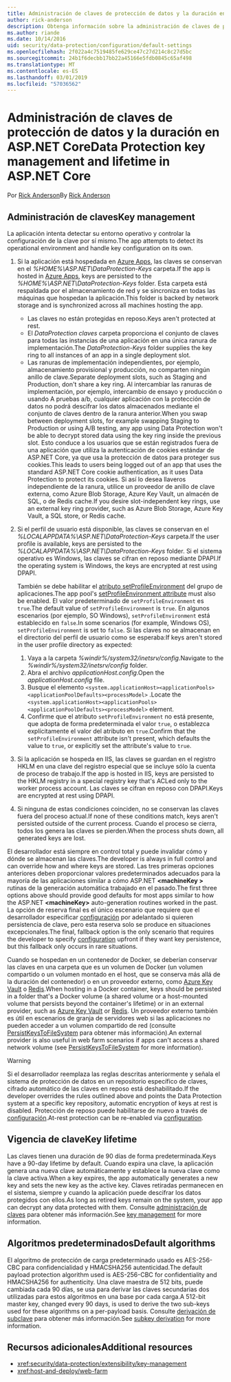 ```yaml
---
title: Administración de claves de protección de datos y la duración en ASP.NET Core
author: rick-anderson
description: Obtenga información sobre la administración de claves de protección de datos y la duración en ASP.NET Core.
ms.author: riande
ms.date: 10/14/2016
uid: security/data-protection/configuration/default-settings
ms.openlocfilehash: 2f022a4c7519485fe629ce47c27d214c8c27d5bc
ms.sourcegitcommit: 24b1f6decbb17bb22a45166e5fdb0845c65af498
ms.translationtype: MT
ms.contentlocale: es-ES
ms.lasthandoff: 03/01/2019
ms.locfileid: "57036562"
---
```

# <a name="data-protection-key-management-and-lifetime-in-aspnet-core"></a><span data-ttu-id="46047-103">Administración de claves de protección de datos y la duración en ASP.NET Core</span><span class="sxs-lookup"><span data-stu-id="46047-103">Data Protection key management and lifetime in ASP.NET Core</span></span>

<span data-ttu-id="46047-104">Por [Rick Anderson](https://twitter.com/RickAndMSFT)</span><span class="sxs-lookup"><span data-stu-id="46047-104">By [Rick Anderson](https://twitter.com/RickAndMSFT)</span></span>

## <a name="key-management"></a><span data-ttu-id="46047-105">Administración de claves</span><span class="sxs-lookup"><span data-stu-id="46047-105">Key management</span></span>

<span data-ttu-id="46047-106">La aplicación intenta detectar su entorno operativo y controlar la configuración de la clave por sí mismo.</span><span class="sxs-lookup"><span data-stu-id="46047-106">The app attempts to detect its operational environment and handle key configuration on its own.</span></span>

1. <span data-ttu-id="46047-107">Si la aplicación está hospedada en [Azure Apps](https://azure.microsoft.com/services/app-service/), las claves se conservan en el *%HOME%\ASP.NET\DataProtection-Keys* carpeta.</span><span class="sxs-lookup"><span data-stu-id="46047-107">If the app is hosted in [Azure Apps](https://azure.microsoft.com/services/app-service/), keys are persisted to the *%HOME%\ASP.NET\DataProtection-Keys* folder.</span></span> <span data-ttu-id="46047-108">Esta carpeta está respaldada por el almacenamiento de red y se sincroniza en todas las máquinas que hospedan la aplicación.</span><span class="sxs-lookup"><span data-stu-id="46047-108">This folder is backed by network storage and is synchronized across all machines hosting the app.</span></span>
   * <span data-ttu-id="46047-109">Las claves no están protegidas en reposo.</span><span class="sxs-lookup"><span data-stu-id="46047-109">Keys aren't protected at rest.</span></span>
   * <span data-ttu-id="46047-110">El *DataProtection claves* carpeta proporciona el conjunto de claves para todas las instancias de una aplicación en una única ranura de implementación.</span><span class="sxs-lookup"><span data-stu-id="46047-110">The *DataProtection-Keys* folder supplies the key ring to all instances of an app in a single deployment slot.</span></span>
   * <span data-ttu-id="46047-111">Las ranuras de implementación independientes, por ejemplo, almacenamiento provisional y producción, no comparten ningún anillo de clave.</span><span class="sxs-lookup"><span data-stu-id="46047-111">Separate deployment slots, such as Staging and Production, don't share a key ring.</span></span> <span data-ttu-id="46047-112">Al intercambiar las ranuras de implementación, por ejemplo, intercambio de ensayo y producción o usando A pruebas a/b, cualquier aplicación con la protección de datos no podrá descifrar los datos almacenados mediante el conjunto de claves dentro de la ranura anterior.</span><span class="sxs-lookup"><span data-stu-id="46047-112">When you swap between deployment slots, for example swapping Staging to Production or using A/B testing, any app using Data Protection won't be able to decrypt stored data using the key ring inside the previous slot.</span></span> <span data-ttu-id="46047-113">Esto conduce a los usuarios que se están registrados fuera de una aplicación que utiliza la autenticación de cookies estándar de ASP.NET Core, ya que usa la protección de datos para proteger sus cookies.</span><span class="sxs-lookup"><span data-stu-id="46047-113">This leads to users being logged out of an app that uses the standard ASP.NET Core cookie authentication, as it uses Data Protection to protect its cookies.</span></span> <span data-ttu-id="46047-114">Si así lo desea llaveros independiente de la ranura, utilice un proveedor de anillo de clave externa, como Azure Blob Storage, Azure Key Vault, un almacén de SQL, o de Redis cache.</span><span class="sxs-lookup"><span data-stu-id="46047-114">If you desire slot-independent key rings, use an external key ring provider, such as Azure Blob Storage, Azure Key Vault, a SQL store, or Redis cache.</span></span>

1. <span data-ttu-id="46047-115">Si el perfil de usuario está disponible, las claves se conservan en el *%LOCALAPPDATA%\ASP.NET\DataProtection-Keys* carpeta.</span><span class="sxs-lookup"><span data-stu-id="46047-115">If the user profile is available, keys are persisted to the *%LOCALAPPDATA%\ASP.NET\DataProtection-Keys* folder.</span></span> <span data-ttu-id="46047-116">Si el sistema operativo es Windows, las claves se cifran en reposo mediante DPAPI.</span><span class="sxs-lookup"><span data-stu-id="46047-116">If the operating system is Windows, the keys are encrypted at rest using DPAPI.</span></span>

   <span data-ttu-id="46047-117">También se debe habilitar el [atributo setProfileEnvironment](/iis/configuration/system.applicationhost/applicationpools/add/processmodel#configuration) del grupo de aplicaciones.</span><span class="sxs-lookup"><span data-stu-id="46047-117">The app pool's [setProfileEnvironment attribute](/iis/configuration/system.applicationhost/applicationpools/add/processmodel#configuration) must also be enabled.</span></span> <span data-ttu-id="46047-118">El valor predeterminado de `setProfileEnvironment` es `true`.</span><span class="sxs-lookup"><span data-stu-id="46047-118">The default value of `setProfileEnvironment` is `true`.</span></span> <span data-ttu-id="46047-119">En algunos escenarios (por ejemplo, SO Windows), `setProfileEnvironment` está establecido en `false`.</span><span class="sxs-lookup"><span data-stu-id="46047-119">In some scenarios (for example, Windows OS), `setProfileEnvironment` is set to `false`.</span></span> <span data-ttu-id="46047-120">Si las claves no se almacenan en el directorio del perfil de usuario como se esperaba:</span><span class="sxs-lookup"><span data-stu-id="46047-120">If keys aren't stored in the user profile directory as expected:</span></span>

   1. <span data-ttu-id="46047-121">Vaya a la carpeta *%windir%/system32/inetsrv/config*.</span><span class="sxs-lookup"><span data-stu-id="46047-121">Navigate to the *%windir%/system32/inetsrv/config* folder.</span></span>
   1. <span data-ttu-id="46047-122">Abra el archivo *applicationHost.config*.</span><span class="sxs-lookup"><span data-stu-id="46047-122">Open the *applicationHost.config* file.</span></span>
   1. <span data-ttu-id="46047-123">Busque el elemento `<system.applicationHost><applicationPools><applicationPoolDefaults><processModel>` .</span><span class="sxs-lookup"><span data-stu-id="46047-123">Locate the `<system.applicationHost><applicationPools><applicationPoolDefaults><processModel>` element.</span></span>
   1. <span data-ttu-id="46047-124">Confirme que el atributo `setProfileEnvironment` no está presente, que adopta de forma predeterminada el valor `true`, o establezca explícitamente el valor del atributo en `true`.</span><span class="sxs-lookup"><span data-stu-id="46047-124">Confirm that the `setProfileEnvironment` attribute isn't present, which defaults the value to `true`, or explicitly set the attribute's value to `true`.</span></span>

1. <span data-ttu-id="46047-125">Si la aplicación se hospeda en IIS, las claves se guardan en el registro HKLM en una clave del registro especial que se incluye sólo la cuenta de proceso de trabajo.</span><span class="sxs-lookup"><span data-stu-id="46047-125">If the app is hosted in IIS, keys are persisted to the HKLM registry in a special registry key that's ACLed only to the worker process account.</span></span> <span data-ttu-id="46047-126">Las claves se cifran en reposo con DPAPI.</span><span class="sxs-lookup"><span data-stu-id="46047-126">Keys are encrypted at rest using DPAPI.</span></span>

1. <span data-ttu-id="46047-127">Si ninguna de estas condiciones coinciden, no se conservan las claves fuera del proceso actual.</span><span class="sxs-lookup"><span data-stu-id="46047-127">If none of these conditions match, keys aren't persisted outside of the current process.</span></span> <span data-ttu-id="46047-128">Cuando el proceso se cierra, todos los genera las claves se pierden.</span><span class="sxs-lookup"><span data-stu-id="46047-128">When the process shuts down, all generated keys are lost.</span></span>

<span data-ttu-id="46047-129">El desarrollador está siempre en control total y puede invalidar cómo y dónde se almacenan las claves.</span><span class="sxs-lookup"><span data-stu-id="46047-129">The developer is always in full control and can override how and where keys are stored.</span></span> <span data-ttu-id="46047-130">Las tres primeras opciones anteriores deben proporcionar valores predeterminados adecuados para la mayoría de las aplicaciones similar a cómo ASP.NET  **\<machineKey >** rutinas de la generación automática trabajado en el pasado.</span><span class="sxs-lookup"><span data-stu-id="46047-130">The first three options above should provide good defaults for most apps similar to how the ASP.NET **\<machineKey>** auto-generation routines worked in the past.</span></span> <span data-ttu-id="46047-131">La opción de reserva final es el único escenario que requiere que el desarrollador especificar [configuración](xref:security/data-protection/configuration/overview) por adelantado si quieren persistencia de clave, pero esta reserva solo se produce en situaciones excepcionales.</span><span class="sxs-lookup"><span data-stu-id="46047-131">The final, fallback option is the only scenario that requires the developer to specify [configuration](xref:security/data-protection/configuration/overview) upfront if they want key persistence, but this fallback only occurs in rare situations.</span></span>

<span data-ttu-id="46047-132">Cuando se hospedan en un contenedor de Docker, se deberían conservar las claves en una carpeta que es un volumen de Docker (un volumen compartido o un volumen montado en el host, que se conserva más allá de la duración del contenedor) o en un proveedor externo, como [Azure Key Vault](https://azure.microsoft.com/services/key-vault/) o [Redis](https://redis.io/).</span><span class="sxs-lookup"><span data-stu-id="46047-132">When hosting in a Docker container, keys should be persisted in a folder that's a Docker volume (a shared volume or a host-mounted volume that persists beyond the container's lifetime) or in an external provider, such as [Azure Key Vault](https://azure.microsoft.com/services/key-vault/) or [Redis](https://redis.io/).</span></span> <span data-ttu-id="46047-133">Un proveedor externo también es útil en escenarios de granja de servidores web si las aplicaciones no pueden acceder a un volumen compartido de red (consulte [PersistKeysToFileSystem](xref:security/data-protection/configuration/overview#persistkeystofilesystem) para obtener más información).</span><span class="sxs-lookup"><span data-stu-id="46047-133">An external provider is also useful in web farm scenarios if apps can't access a shared network volume (see [PersistKeysToFileSystem](xref:security/data-protection/configuration/overview#persistkeystofilesystem) for more information).</span></span>

> [!WARNING]
> <span data-ttu-id="46047-134">Si el desarrollador reemplaza las reglas descritas anteriormente y señala el sistema de protección de datos en un repositorio específico de claves, cifrado automático de las claves en reposo está deshabilitado.</span><span class="sxs-lookup"><span data-stu-id="46047-134">If the developer overrides the rules outlined above and points the Data Protection system at a specific key repository, automatic encryption of keys at rest is disabled.</span></span> <span data-ttu-id="46047-135">Protección de reposo puede habilitarse de nuevo a través de [configuración](xref:security/data-protection/configuration/overview).</span><span class="sxs-lookup"><span data-stu-id="46047-135">At-rest protection can be re-enabled via [configuration](xref:security/data-protection/configuration/overview).</span></span>

## <a name="key-lifetime"></a><span data-ttu-id="46047-136">Vigencia de clave</span><span class="sxs-lookup"><span data-stu-id="46047-136">Key lifetime</span></span>

<span data-ttu-id="46047-137">Las claves tienen una duración de 90 días de forma predeterminada.</span><span class="sxs-lookup"><span data-stu-id="46047-137">Keys have a 90-day lifetime by default.</span></span> <span data-ttu-id="46047-138">Cuando expira una clave, la aplicación genera una nueva clave automáticamente y establece la nueva clave como la clave activa.</span><span class="sxs-lookup"><span data-stu-id="46047-138">When a key expires, the app automatically generates a new key and sets the new key as the active key.</span></span> <span data-ttu-id="46047-139">Claves retiradas permanecen en el sistema, siempre y cuando la aplicación puede descifrar los datos protegidos con ellos.</span><span class="sxs-lookup"><span data-stu-id="46047-139">As long as retired keys remain on the system, your app can decrypt any data protected with them.</span></span> <span data-ttu-id="46047-140">Consulte [administración de claves](xref:security/data-protection/implementation/key-management#key-expiration-and-rolling) para obtener más información.</span><span class="sxs-lookup"><span data-stu-id="46047-140">See [key management](xref:security/data-protection/implementation/key-management#key-expiration-and-rolling) for more information.</span></span>

## <a name="default-algorithms"></a><span data-ttu-id="46047-141">Algoritmos predeterminados</span><span class="sxs-lookup"><span data-stu-id="46047-141">Default algorithms</span></span>

<span data-ttu-id="46047-142">El algoritmo de protección de carga predeterminado usado es AES-256-CBC para confidencialidad y HMACSHA256 autenticidad.</span><span class="sxs-lookup"><span data-stu-id="46047-142">The default payload protection algorithm used is AES-256-CBC for confidentiality and HMACSHA256 for authenticity.</span></span> <span data-ttu-id="46047-143">Una clave maestra de 512 bits, puede cambiada cada 90 días, se usa para derivar las claves secundarias dos utilizadas para estos algoritmos en una base por cada carga.</span><span class="sxs-lookup"><span data-stu-id="46047-143">A 512-bit master key, changed every 90 days, is used to derive the two sub-keys used for these algorithms on a per-payload basis.</span></span> <span data-ttu-id="46047-144">Consulte [derivación de subclave](xref:security/data-protection/implementation/subkeyderivation#additional-authenticated-data-and-subkey-derivation) para obtener más información.</span><span class="sxs-lookup"><span data-stu-id="46047-144">See [subkey derivation](xref:security/data-protection/implementation/subkeyderivation#additional-authenticated-data-and-subkey-derivation) for more information.</span></span>

## <a name="additional-resources"></a><span data-ttu-id="46047-145">Recursos adicionales</span><span class="sxs-lookup"><span data-stu-id="46047-145">Additional resources</span></span>

* <xref:security/data-protection/extensibility/key-management>
* <xref:host-and-deploy/web-farm>

